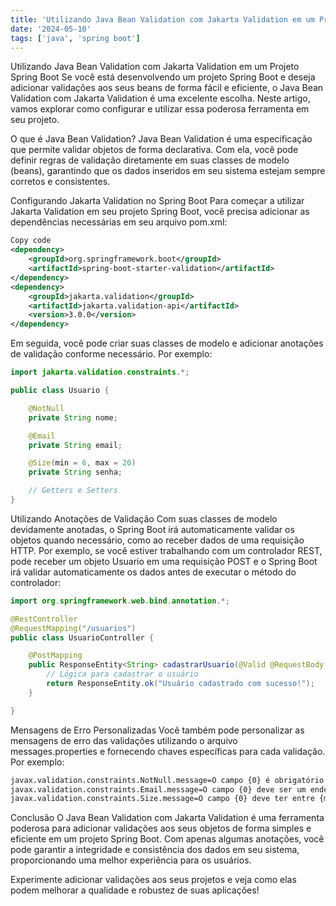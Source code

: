 ```yaml
---
title: 'Utilizando Java Bean Validation com Jakarta Validation em um Projeto Spring Boot'
date: '2024-05-10'
tags: ['java', 'spring boot']
---
```


Utilizando Java Bean Validation com Jakarta Validation em um Projeto Spring Boot
Se você está desenvolvendo um projeto Spring Boot e deseja adicionar validações aos seus beans de forma fácil e eficiente, o Java Bean Validation com Jakarta Validation é uma excelente escolha. Neste artigo, vamos explorar como configurar e utilizar essa poderosa ferramenta em seu projeto.

O que é Java Bean Validation?
Java Bean Validation é uma especificação que permite validar objetos de forma declarativa. Com ela, você pode definir regras de validação diretamente em suas classes de modelo (beans), garantindo que os dados inseridos em seu sistema estejam sempre corretos e consistentes.

Configurando Jakarta Validation no Spring Boot
Para começar a utilizar Jakarta Validation em seu projeto Spring Boot, você precisa adicionar as dependências necessárias em seu arquivo pom.xml:

```xml
Copy code
<dependency>
    <groupId>org.springframework.boot</groupId>
    <artifactId>spring-boot-starter-validation</artifactId>
</dependency>
<dependency>
    <groupId>jakarta.validation</groupId>
    <artifactId>jakarta.validation-api</artifactId>
    <version>3.0.0</version>
</dependency>
```

Em seguida, você pode criar suas classes de modelo e adicionar anotações de validação conforme necessário. Por exemplo:

```java
import jakarta.validation.constraints.*;

public class Usuario {

    @NotNull
    private String nome;

    @Email
    private String email;

    @Size(min = 6, max = 20)
    private String senha;

    // Getters e Setters
}
```

Utilizando Anotações de Validação
Com suas classes de modelo devidamente anotadas, o Spring Boot irá automaticamente validar os objetos quando necessário, como ao receber dados de uma requisição HTTP. Por exemplo, se você estiver trabalhando com um controlador REST, pode receber um objeto Usuario em uma requisição POST e o Spring Boot irá validar automaticamente os dados antes de executar o método do controlador:

```java
import org.springframework.web.bind.annotation.*;

@RestController
@RequestMapping("/usuarios")
public class UsuarioController {

    @PostMapping
    public ResponseEntity<String> cadastrarUsuario(@Valid @RequestBody Usuario usuario) {
        // Lógica para cadastrar o usuário
        return ResponseEntity.ok("Usuário cadastrado com sucesso!");
    }

}
```

Mensagens de Erro Personalizadas
Você também pode personalizar as mensagens de erro das validações utilizando o arquivo messages.properties e fornecendo chaves específicas para cada validação. Por exemplo:

```bash
javax.validation.constraints.NotNull.message=O campo {0} é obrigatório
javax.validation.constraints.Email.message=O campo {0} deve ser um endereço de e-mail válido
javax.validation.constraints.Size.message=O campo {0} deve ter entre {min} e {max} caracteres
```

Conclusão
O Java Bean Validation com Jakarta Validation é uma ferramenta poderosa para adicionar validações aos seus objetos de forma simples e eficiente em um projeto Spring Boot. Com apenas algumas anotações, você pode garantir a integridade e consistência dos dados em seu sistema, proporcionando uma melhor experiência para os usuários.

Experimente adicionar validações aos seus projetos e veja como elas podem melhorar a qualidade e robustez de suas aplicações!
